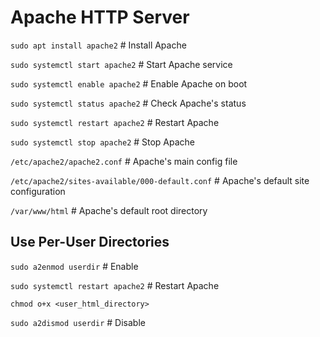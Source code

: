 # Apache HTTP Server

`sudo apt install apache2` # Install Apache

`sudo systemctl start apache2` # Start Apache service

`sudo systemctl enable apache2` # Enable Apache on boot

`sudo systemctl status apache2` # Check Apache's status

`sudo systemctl restart apache2` # Restart Apache

`sudo systemctl stop apache2` # Stop Apache

`/etc/apache2/apache2.conf` # Apache's main config file

`/etc/apache2/sites-available/000-default.conf` # Apache's default site configuration

`/var/www/html` # Apache's default root directory

## Use Per-User Directories
`sudo a2enmod userdir` # Enable

`sudo systemctl restart apache2` # Restart Apache

`chmod o+x <user_html_directory>`

`sudo a2dismod userdir` # Disable
